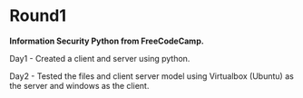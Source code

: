 # Round1

**Information Security Python from FreeCodeCamp.**

Day1 - Created a client and server using python.

Day2 - Tested the files and client server model using Virtualbox (Ubuntu) as the server and windows as the client.
